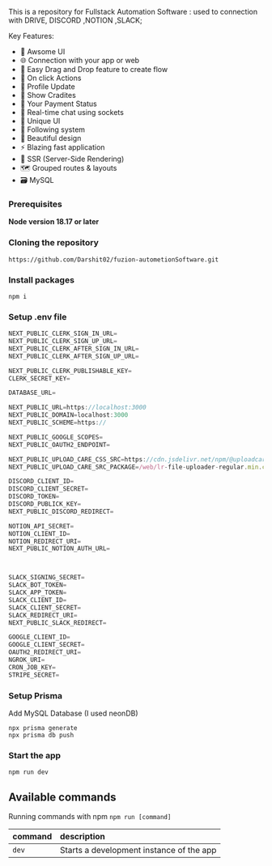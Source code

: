 This is a repository for Fullstack Automation Software : used to connection with DRIVE, DISCORD ,NOTION ,SLACK;

Key Features:
- 📡  Awsome UI
- 🌐 Connection with your app or web
- 🔗 Easy Drag and Drop feature to create flow 
- 🔐 On click Actions
- 📸 Profile Update
- 👀 Show Cradites
- 🚦 Your Payment Status
- 💬 Real-time chat using sockets 
- 🎨 Unique UI 
- 👥 Following system     
- 🎨 Beautiful design
- ⚡ Blazing fast application 
- 📄 SSR (Server-Side Rendering) 
- 🗺️ Grouped routes & layouts 
- 🗃️ MySQL

### Prerequisites

**Node version 18.17 or later**

### Cloning the repository

```shell
https://github.com/Darshit02/fuzion-autometionSoftware.git
```

### Install packages

```shell
npm i
```

### Setup .env file


```js
NEXT_PUBLIC_CLERK_SIGN_IN_URL=
NEXT_PUBLIC_CLERK_SIGN_UP_URL=
NEXT_PUBLIC_CLERK_AFTER_SIGN_IN_URL=
NEXT_PUBLIC_CLERK_AFTER_SIGN_UP_URL=

NEXT_PUBLIC_CLERK_PUBLISHABLE_KEY=
CLERK_SECRET_KEY=

DATABASE_URL=

NEXT_PUBLIC_URL=https://localhost:3000
NEXT_PUBLIC_DOMAIN=localhost:3000
NEXT_PUBLIC_SCHEME=https://

NEXT_PUBLIC_GOOGLE_SCOPES=
NEXT_PUBLIC_OAUTH2_ENDPOINT=

NEXT_PUBLIC_UPLOAD_CARE_CSS_SRC=https://cdn.jsdelivr.net/npm/@uploadcare/blocks@
NEXT_PUBLIC_UPLOAD_CARE_SRC_PACKAGE=/web/lr-file-uploader-regular.min.css

DISCORD_CLIENT_ID=
DISCORD_CLIENT_SECRET=
DISCORD_TOKEN=
DISCORD_PUBLICK_KEY=
NEXT_PUBLIC_DISCORD_REDIRECT=

NOTION_API_SECRET=
NOTION_CLIENT_ID=
NOTION_REDIRECT_URI=
NEXT_PUBLIC_NOTION_AUTH_URL=



SLACK_SIGNING_SECRET=
SLACK_BOT_TOKEN=
SLACK_APP_TOKEN=
SLACK_CLIENT_ID=
SLACK_CLIENT_SECRET=
SLACK_REDIRECT_URI=
NEXT_PUBLIC_SLACK_REDIRECT=

GOOGLE_CLIENT_ID=
GOOGLE_CLIENT_SECRET=
OAUTH2_REDIRECT_URI=
NGROK_URI=
CRON_JOB_KEY=
STRIPE_SECRET=
```

### Setup Prisma

Add MySQL Database (I used neonDB)

```shell
npx prisma generate
npx prisma db push

```

### Start the app

```shell
npm run dev
```

## Available commands

Running commands with npm `npm run [command]`

| command         | description                              |
| :-------------- | :--------------------------------------- |
| `dev`           | Starts a development instance of the app |
